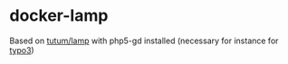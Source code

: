 # docker-lamp
Based on [tutum/lamp](https://registry.hub.docker.com/u/tutum/lamp/) with php5-gd installed (necessary for instance for [typo3](http://typo3.org/))
